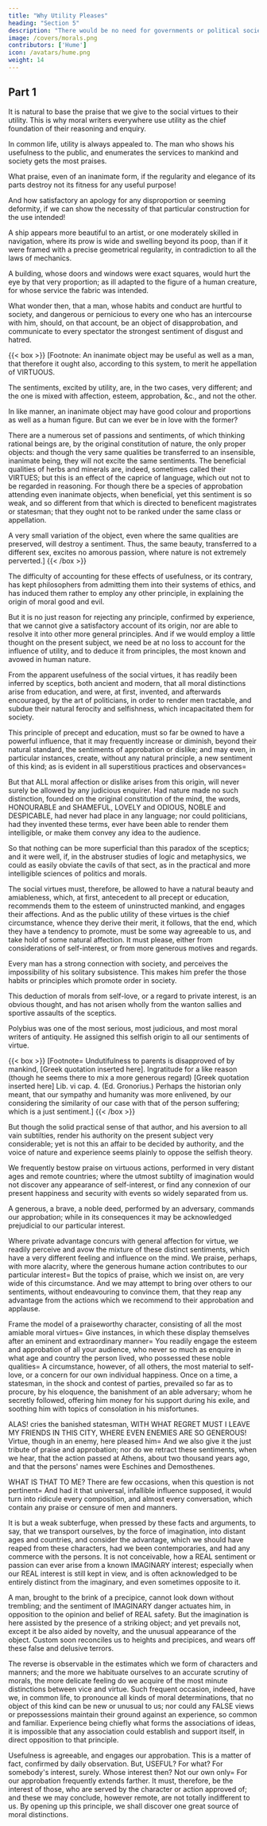 ```yaml
---
title: "Why Utility Pleases"
heading: "Section 5"
description: "There would be no need for governments or political society if everyone could observe justice and equity and had the strength of mind to resist present pleasure and advantage"
image: /covers/morals.png
contributors: ['Hume']
icon: /avatars/hume.png
weight: 14
---
```




## Part 1
 
It is natural to base the praise that we give to the social virtues to their utility. This is why moral writers everywhere use utility as the chief foundation of their reasoning and enquiry. 

In common life, utility is always appealed to. The man who shows his usefulness to the public, and enumerates the services to mankind and society gets the most praises. 

What praise, even of an inanimate form, if the regularity and elegance of its parts destroy not its fitness for any useful purpose! 

And how satisfactory an apology for any disproportion or seeming deformity, if we can show the necessity of that particular construction for the use intended! 

A ship appears more beautiful to an artist, or one moderately skilled in navigation, where its prow is wide and swelling beyond its poop, than if it were framed with a precise geometrical regularity, in contradiction to all the laws of mechanics. 

A building, whose doors and windows were exact squares, would hurt the eye by that very proportion; as ill adapted to the figure of a human creature, for whose service the fabric was intended.

What wonder then, that a man, whose habits and conduct are hurtful to society, and dangerous or pernicious to every one who has an intercourse with him, should, on that account, be an object of disapprobation, and communicate to every spectator the strongest sentiment of disgust and hatred.

{{< box >}}
[Footnote: An inanimate object may be useful as well as a man, that therefore it ought also, according to this system, to merit he appellation of VIRTUOUS. 

The sentiments, excited by utility, are, in the two cases, very different; and the one is mixed with affection, esteem, approbation, &c., and not the other. 

In like manner, an inanimate object may have good colour and proportions as well as a human figure. But can we ever be in love with the former?

There are a numerous set of passions and sentiments, of which thinking rational beings are, by the original constitution of nature, the only proper objects: and though the very same qualities be transferred to an insensible, inanimate being, they will not excite the same sentiments.
The beneficial qualities of herbs and minerals are, indeed, sometimes called their VIRTUES; but this is an effect of the caprice of language, which out not to be regarded in reasoning. For though there be a species of approbation attending even inanimate objects, when beneficial, yet
this sentiment is so weak, and so different from that which is directed to beneficent magistrates or statesman; that they ought not to be ranked under the same class or appellation.

A very small variation of the object, even where the same qualities are preserved, will destroy a sentiment. Thus, the same beauty, transferred to a different sex, excites no amorous passion, where nature is not extremely perverted.]
{{< /box >}}


The difficulty of accounting for these effects of usefulness, or its contrary, has kept philosophers from admitting them into their systems of ethics, and has induced them rather to employ any other principle, in explaining the origin of moral good and evil. 

But it is no just reason for rejecting any principle, confirmed by experience, that we cannot give a satisfactory account of its origin, nor are able to resolve it into other more general principles. And if we would employ a little thought on the present subject, we need be at no loss to account for the influence of utility, and to deduce it from principles, the most known and avowed in human nature.

From the apparent usefulness of the social virtues, it has readily been inferred by sceptics, both ancient and modern, that all moral distinctions arise from education, and were, at first, invented, and afterwards encouraged, by the art of politicians, in order to render men tractable, and subdue their natural ferocity and selfishness, which incapacitated them for society. 

This principle of precept and education, must so far be owned to have a powerful influence, that it may frequently increase or diminish, beyond their natural standard, the sentiments of approbation or dislike; and may even, in particular instances, create, without any natural principle, a new sentiment of this kind; as is evident in all superstitious practices and observances=  

But that ALL moral affection or dislike arises from this origin, will never surely be allowed by any judicious enquirer. Had nature made no such distinction, founded on the original constitution of the mind, the words, HONOURABLE and SHAMEFUL, LOVELY and ODIOUS, NOBLE and DESPICABLE, had never had place in any language; nor could politicians, had they invented these terms, ever have been able to render them intelligible, or make them convey any idea to the audience. 

So that nothing can be more superficial than this paradox of the sceptics; and it were well, if, in the abstruser studies of logic and metaphysics, we could as easily obviate the cavils of that sect, as in the practical and more intelligible sciences of politics and morals.

The social virtues must, therefore, be allowed to have a natural beauty and amiableness, which, at first, antecedent to all precept or education, recommends them to the esteem of uninstructed mankind, and engages their affections. And as the public utility of these virtues is the chief circumstance, whence they derive their merit, it follows, that the end, which they have a tendency to promote, must be some way agreeable to us, and take hold of some natural affection. It must please, either from considerations of self-interest, or from more generous motives and regards.

Every man has a strong connection with society, and perceives the impossibility of his solitary subsistence. This makes him prefer the <!--  he becomes, on that account, favourable to all --> those habits or principles which promote order in society.<!-- , and insure to him the quiet possession of so inestimable a blessing, As much as we value our own happiness and welfare, as much must we applaud the practice of justice and humanity, by which alone the social confederacy can be maintained, and every man reap the fruits of mutual protection and assistance. -->

This deduction of morals from self-love, or a regard to private interest, is an obvious thought, and has not arisen wholly from the wanton sallies and sportive assaults of the sceptics. 

Polybius was one of the most serious, most judicious, and most moral writers of antiquity. He  assigned this selfish origin to all our sentiments of virtue. 

{{< box >}}
[Footnote=  Undutifulness to parents is disapproved of by mankind, [Greek quotation inserted here]. Ingratitude for a like reason (though he seems there to mix a more generous regard) [Greek quotation inserted here] Lib. vi cap. 4. (Ed. Gronorius.) Perhaps the historian only meant, that our sympathy and humanity was more enlivened, by our considering the similarity of our case with that of the person suffering; which is a just sentiment.] 
{{< /box >}}

But though the solid practical sense of that author, and his aversion to all vain subtilties, render his authority on the present subject very considerable; yet is not this an affair to be decided by authority, and the voice of nature and experience seems plainly to oppose the selfish theory.

We frequently bestow praise on virtuous actions, performed in very distant ages and remote countries; where the utmost subtilty of imagination would not discover any appearance of self-interest, or find any connexion of our present happiness and security with events so widely separated from us.

A generous, a brave, a noble deed, performed by an adversary, commands our approbation; while in its consequences it may be acknowledged prejudicial to our particular interest.

Where private advantage concurs with general affection for virtue, we readily perceive and avow the mixture of these distinct sentiments, which have a very different feeling and influence on the mind. We praise, perhaps, with more alacrity, where the generous humane action contributes to our particular interest=  But the topics of praise, which we insist on, are very wide of this circumstance. And we may attempt to bring over others to our sentiments, without endeavouring to convince them, that they reap any advantage from the actions which we recommend to their approbation and applause.

Frame the model of a praiseworthy character, consisting of all the most amiable moral virtues=  Give instances, in which these display themselves after an eminent and extraordinary manner=  You readily engage the esteem and approbation of all your audience, who never so much as enquire in what age and country the person lived, who possessed these noble qualities=  A circumstance, however, of all others, the most material to self-love, or a concern for our own individual happiness. Once on a time, a statesman, in the shock and contest of parties, prevailed so far as to procure, by his eloquence, the banishment of an able adversary; whom he secretly followed, offering him money for his support during his exile, and soothing him with topics of consolation in his misfortunes. 

ALAS! cries the banished statesman, WITH WHAT REGRET MUST I LEAVE MY FRIENDS IN THIS CITY, WHERE EVEN ENEMIES ARE SO GENEROUS! Virtue, though in an enemy, here pleased him=  And we also give it the just tribute of praise and approbation; nor do we retract these sentiments, when we hear, that the action passed at Athens, about two thousand years ago, and that the persons' names were Eschines and Demosthenes.

WHAT IS THAT TO ME? There are few occasions, when this question is not pertinent=  And had it that universal, infallible influence supposed, it would turn into ridicule every composition, and almost every conversation, which contain any praise or censure of men and manners.

It is but a weak subterfuge, when pressed by these facts and arguments, to say, that we transport ourselves, by the force of imagination, into distant ages and countries, and consider the advantage, which we should have reaped from these characters, had we been contemporaries, and had any commerce with the persons. It is not conceivable, how a REAL sentiment or passion can ever arise from a known IMAGINARY interest; especially when our REAL interest is still kept in view, and is often acknowledged to be entirely distinct from the imaginary, and even sometimes opposite to it.

A man, brought to the brink of a precipice, cannot look down without trembling; and the sentiment of IMAGINARY danger actuates him, in opposition to the opinion and belief of REAL safety. But the imagination is here assisted by the presence of a striking object; and yet prevails not, except it be also aided by novelty, and the unusual appearance of the object. Custom soon reconciles us to heights and precipices, and wears off these false and delusive terrors. 

The reverse is observable in the estimates which we form of characters and manners; and the more we habituate ourselves to an accurate scrutiny of morals, the more delicate feeling do we acquire of the most minute distinctions between vice and virtue. Such frequent occasion, indeed, have we, in common life, to pronounce all kinds of moral determinations, that no object of this kind can be new or unusual to us; nor could any FALSE views or prepossessions maintain their ground against an experience, so common and familiar. Experience being chiefly what forms the associations of ideas, it is impossible that any association could establish and support itself, in direct opposition to that principle.

Usefulness is agreeable, and engages our approbation. This is a matter of fact, confirmed by daily observation. But, USEFUL? For what? For somebody's interest, surely. Whose interest then? Not our own only=  For our approbation frequently extends farther. It must, therefore, be the interest of those, who are served by the character or action approved of; and these we may conclude, however remote, are not totally indifferent to us. By opening up this principle, we shall discover one great source of moral distinctions.
